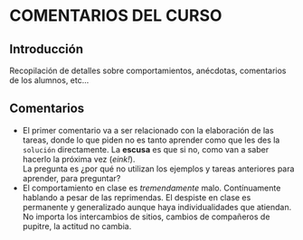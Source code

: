 # COMENTARIOS DEL CURSO #

## Introducción ##

Recopilación de detalles sobre comportamientos, anécdotas, comentarios de los alumnos, etc... 

## Comentarios ##

- El primer comentario va a ser relacionado con la elaboración de las tareas, donde lo que piden no es tanto aprender como que les des la `solución` directamente. La **escusa** es que si no, como van a saber hacerlo la próxima vez (_eink!_). <br> 
La pregunta es ¿por qué no utilizan los ejemplos y tareas anteriores para aprender, para preguntar?
- El comportamiento en clase es _tremendamente_ malo. Contínuamente hablando a pesar de las reprimendas. El despiste en clase es permanente y generalizado aunque haya individualidades que atiendan. <br> 
No importa los intercambios de sitios, cambios de compañeros de pupitre, la actitud no cambia.